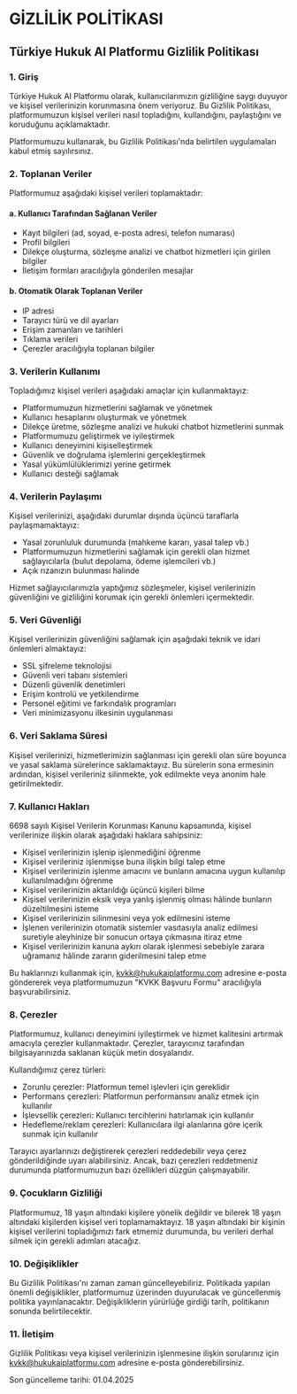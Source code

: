 # GİZLİLİK POLİTİKASI

## Türkiye Hukuk AI Platformu Gizlilik Politikası

### 1. Giriş

Türkiye Hukuk AI Platformu olarak, kullanıcılarımızın gizliliğine saygı duyuyor ve kişisel verilerinizin korunmasına önem veriyoruz. Bu Gizlilik Politikası, platformumuzun kişisel verileri nasıl topladığını, kullandığını, paylaştığını ve koruduğunu açıklamaktadır.

Platformumuzu kullanarak, bu Gizlilik Politikası'nda belirtilen uygulamaları kabul etmiş sayılırsınız.

### 2. Toplanan Veriler

Platformumuz aşağıdaki kişisel verileri toplamaktadır:

#### a. Kullanıcı Tarafından Sağlanan Veriler
- Kayıt bilgileri (ad, soyad, e-posta adresi, telefon numarası)
- Profil bilgileri
- Dilekçe oluşturma, sözleşme analizi ve chatbot hizmetleri için girilen bilgiler
- İletişim formları aracılığıyla gönderilen mesajlar

#### b. Otomatik Olarak Toplanan Veriler
- IP adresi
- Tarayıcı türü ve dil ayarları
- Erişim zamanları ve tarihleri
- Tıklama verileri
- Çerezler aracılığıyla toplanan bilgiler

### 3. Verilerin Kullanımı

Topladığımız kişisel verileri aşağıdaki amaçlar için kullanmaktayız:

- Platformumuzun hizmetlerini sağlamak ve yönetmek
- Kullanıcı hesaplarını oluşturmak ve yönetmek
- Dilekçe üretme, sözleşme analizi ve hukuki chatbot hizmetlerini sunmak
- Platformumuzu geliştirmek ve iyileştirmek
- Kullanıcı deneyimini kişiselleştirmek
- Güvenlik ve doğrulama işlemlerini gerçekleştirmek
- Yasal yükümlülüklerimizi yerine getirmek
- Kullanıcı desteği sağlamak

### 4. Verilerin Paylaşımı

Kişisel verilerinizi, aşağıdaki durumlar dışında üçüncü taraflarla paylaşmamaktayız:

- Yasal zorunluluk durumunda (mahkeme kararı, yasal talep vb.)
- Platformumuzun hizmetlerini sağlamak için gerekli olan hizmet sağlayıcılarla (bulut depolama, ödeme işlemcileri vb.)
- Açık rızanızın bulunması halinde

Hizmet sağlayıcılarımızla yaptığımız sözleşmeler, kişisel verilerinizin güvenliğini ve gizliliğini korumak için gerekli önlemleri içermektedir.

### 5. Veri Güvenliği

Kişisel verilerinizin güvenliğini sağlamak için aşağıdaki teknik ve idari önlemleri almaktayız:

- SSL şifreleme teknolojisi
- Güvenli veri tabanı sistemleri
- Düzenli güvenlik denetimleri
- Erişim kontrolü ve yetkilendirme
- Personel eğitimi ve farkındalık programları
- Veri minimizasyonu ilkesinin uygulanması

### 6. Veri Saklama Süresi

Kişisel verilerinizi, hizmetlerimizin sağlanması için gerekli olan süre boyunca ve yasal saklama sürelerince saklamaktayız. Bu sürelerin sona ermesinin ardından, kişisel verileriniz silinmekte, yok edilmekte veya anonim hale getirilmektedir.

### 7. Kullanıcı Hakları

6698 sayılı Kişisel Verilerin Korunması Kanunu kapsamında, kişisel verilerinize ilişkin olarak aşağıdaki haklara sahipsiniz:

- Kişisel verilerinizin işlenip işlenmediğini öğrenme
- Kişisel verileriniz işlenmişse buna ilişkin bilgi talep etme
- Kişisel verilerinizin işlenme amacını ve bunların amacına uygun kullanılıp kullanılmadığını öğrenme
- Kişisel verilerinizin aktarıldığı üçüncü kişileri bilme
- Kişisel verilerinizin eksik veya yanlış işlenmiş olması hâlinde bunların düzeltilmesini isteme
- Kişisel verilerinizin silinmesini veya yok edilmesini isteme
- İşlenen verilerinizin otomatik sistemler vasıtasıyla analiz edilmesi suretiyle aleyhinize bir sonucun ortaya çıkmasına itiraz etme
- Kişisel verilerinizin kanuna aykırı olarak işlenmesi sebebiyle zarara uğramanız hâlinde zararın giderilmesini talep etme

Bu haklarınızı kullanmak için, kvkk@hukukaiplatformu.com adresine e-posta göndererek veya platformumuzun "KVKK Başvuru Formu" aracılığıyla başvurabilirsiniz.

### 8. Çerezler

Platformumuz, kullanıcı deneyimini iyileştirmek ve hizmet kalitesini artırmak amacıyla çerezler kullanmaktadır. Çerezler, tarayıcınız tarafından bilgisayarınızda saklanan küçük metin dosyalarıdır.

Kullandığımız çerez türleri:
- Zorunlu çerezler: Platformun temel işlevleri için gereklidir
- Performans çerezleri: Platformun performansını analiz etmek için kullanılır
- İşlevsellik çerezleri: Kullanıcı tercihlerini hatırlamak için kullanılır
- Hedefleme/reklam çerezleri: Kullanıcılara ilgi alanlarına göre içerik sunmak için kullanılır

Tarayıcı ayarlarınızı değiştirerek çerezleri reddedebilir veya çerez gönderildiğinde uyarı alabilirsiniz. Ancak, bazı çerezleri reddetmeniz durumunda platformumuzun bazı özellikleri düzgün çalışmayabilir.

### 9. Çocukların Gizliliği

Platformumuz, 18 yaşın altındaki kişilere yönelik değildir ve bilerek 18 yaşın altındaki kişilerden kişisel veri toplamamaktayız. 18 yaşın altındaki bir kişinin kişisel verilerini topladığımızı fark etmemiz durumunda, bu verileri derhal silmek için gerekli adımları atacağız.

### 10. Değişiklikler

Bu Gizlilik Politikası'nı zaman zaman güncelleyebiliriz. Politikada yapılan önemli değişiklikler, platformumuz üzerinden duyurulacak ve güncellenmiş politika yayınlanacaktır. Değişikliklerin yürürlüğe girdiği tarih, politikanın sonunda belirtilecektir.

### 11. İletişim

Gizlilik Politikası veya kişisel verilerinizin işlenmesine ilişkin sorularınız için kvkk@hukukaiplatformu.com adresine e-posta gönderebilirsiniz.

Son güncelleme tarihi: 01.04.2025
